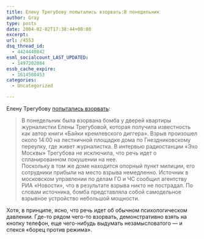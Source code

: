 ```yaml
---
title: Елену Трегубову попытались взорвать:В понедельник
author: Gray
type: posts
date: 2004-02-02T17:38:44+00:00
excerpt:
url: /4553
dsq_thread_id:
  - 4424440842
esml_socialcount_LAST_UPDATED:
  - 1497202084
essb_cache_expire:
  - 1614508453
categories:
  - Uncategorized

---
```








Елену Трегубову <a href="http://lenta.ru/russia/2004/02/02/bomb/" target="_blank">попытались взорвать</a>:

> В понедельник была взорвана бомба у дверей квартиры журналистки Елены Трегубовой, которая получила известность как автор книги &#171;Байки кремлевского диггера&#187;. Взрыв произошел около 14:00 на лестничной площадке дома по Гнездниковскому переулку, где живет журналистка. В интервью радиостанции &#171;Эхо Москвы&#187; Трегубова не исключила, что речь идет о спланированном покушении на нее.  
> Поскольку в том же доме находится опорный пункт милиции, его сотрудники прибыли на место взрыва немедленно. Источник в московском управлении по делам ГО и ЧС сообщил агентству РИА &#171;Новости&#187;, что в результате взрыва никто не пострадал. По словам источника, бомба представляла собой самодельное взрывное устройство небольшой мощности. 

Хотя, в принципе, ясно, что речь идет об обычном психологическом давлении. Где-то рядом чего-то взорвать, демонстративно взять на кнопку телефон, еще чего-нибудь выдумать незамысловатого &#8212; и спекся &#171;борец против режима&#187;.
